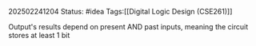 202502241204
Status: #idea
Tags:[[Digital Logic Design (CSE261)]]

Output's results depend on present AND past inputs, meaning the circuit stores at least 1 bit